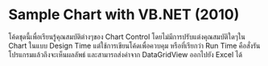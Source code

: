 # Sample Chart with VB.NET (2010)

โค้ดชุดนี้เพื่อเรียนรู้คุณสมบัติต่างๆของ Chart Control โดยไม่มีการปรับแต่งคุณสมบัติใดๆใน Chart ในแบบ Design Time แต่ใช้การเขียนโค้ดเพื่อควบคุม หรือที่เรียกว่า Run Time คือสั่งรันโปรแกรมแล้วถึงจะเห็นผลลัพธ์ และสามารถส่งค่าจาก DataGridView ออกไปยัง Excel ได้
